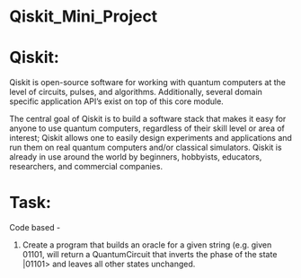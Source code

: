 # Qiskit_Mini_Project
# Qiskit:
Qiskit is open-source software for working with quantum computers at the level of circuits, pulses, and algorithms. Additionally, several domain specific application API’s exist on top of this core module.

The central goal of Qiskit is to build a software stack that makes it easy for anyone to use quantum computers, regardless of their skill level or area of interest; Qiskit allows one to easily design experiments and applications and run them on real quantum computers and/or classical simulators. Qiskit is already in use around the world by beginners, hobbyists, educators, researchers, and commercial companies.

# Task:
Code based -
1. Create a program that builds an oracle for a given string (e.g. given 01101, will
return a QuantumCircuit that inverts the phase of the state |01101> and leaves all
other states unchanged.
